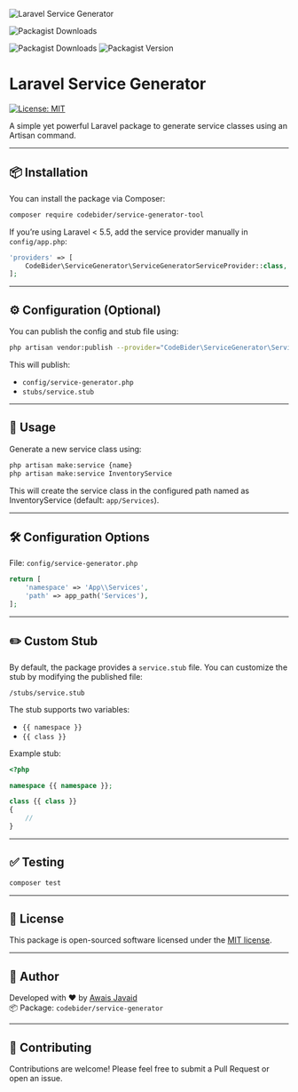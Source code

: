 ![Laravel Service Generator](https://banners.beyondco.de/Service%20Generator%20Tool.png?theme=dark&packageManager=composer+require&packageName=codebider%2Fservice-generator&pattern=zigZag&style=style_1&description=This+can+make+a+service+in+laravel+projects.&md=1&showWatermark=1&fontSize=100px&images=https%3A%2F%2Flaravel.com%2Fimg%2Flogomark.min.svg)

![Packagist Downloads](https://img.shields.io/packagist/dt/codebider/generate-crud)


![Packagist Downloads](https://img.shields.io/packagist/dt/codebider/service-generator)
![Packagist Version](https://img.shields.io/packagist/v/codebider/service-generator)
# Laravel Service Generator

[![License: MIT](https://img.shields.io/badge/license-MIT-blue.svg)](LICENSE)

A simple yet powerful Laravel package to generate service classes using an Artisan command.

---

## 📦 Installation

You can install the package via Composer:

```bash
composer require codebider/service-generator-tool
```

If you’re using Laravel < 5.5, add the service provider manually in `config/app.php`:

```php
'providers' => [
    CodeBider\ServiceGenerator\ServiceGeneratorServiceProvider::class,
];
```

---

## ⚙️ Configuration (Optional)

You can publish the config and stub file using:

```bash
php artisan vendor:publish --provider="CodeBider\ServiceGenerator\ServiceGeneratorServiceProvider"
```

This will publish:

- `config/service-generator.php`
- `stubs/service.stub`

---

## 🧪 Usage

Generate a new service class using:

```bash
php artisan make:service {name}
php artisan make:service InventoryService
```

This will create the service class in the configured path named as InventoryService  (default: `app/Services`).

---

## 🛠 Configuration Options

File: `config/service-generator.php`

```php
return [
    'namespace' => 'App\\Services',
    'path' => app_path('Services'),
];
```

---

## ✏️ Custom Stub

By default, the package provides a `service.stub` file. You can customize the stub by modifying the published file:

```
/stubs/service.stub
```

The stub supports two variables:

- `{{ namespace }}`
- `{{ class }}`

Example stub:

```php
<?php

namespace {{ namespace }};

class {{ class }}
{
    //
}
```

---

## ✅ Testing

```bash
composer test
```

---

## 📄 License

This package is open-sourced software licensed under the [MIT license](LICENSE).

---

## 👤 Author

Developed with ❤️ by [Awais Javaid](mailto:info.awaisjavaid@gmail.com)  
📦 Package: `codebider/service-generator`

---

## 🤝 Contributing

Contributions are welcome! Please feel free to submit a Pull Request or open an issue.
